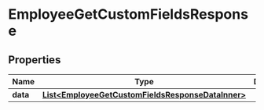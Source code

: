 

# EmployeeGetCustomFieldsResponse


## Properties

| Name | Type | Description | Notes |
|------------ | ------------- | ------------- | -------------|
|**data** | [**List&lt;EmployeeGetCustomFieldsResponseDataInner&gt;**](EmployeeGetCustomFieldsResponseDataInner.md) |  |  [optional] |



